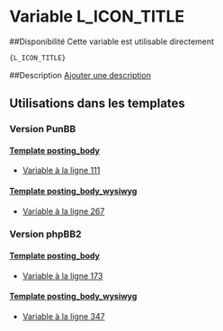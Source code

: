 # Variable L_ICON_TITLE

##Disponibilité
Cette variable est utilisable directement

```html
{L_ICON_TITLE}
```

##Description
[Ajouter une description](https://fa-tvars.appspot.com/var/L_ICON_TITLE)

## Utilisations dans les templates

### Version PunBB

#### [Template posting_body](punbb/posting_body.md#readme)
* [Variable &agrave; la ligne 111](../punbb/posting_body.tpl#L111)

#### [Template posting_body_wysiwyg](punbb/posting_body_wysiwyg.md#readme)
* [Variable &agrave; la ligne 267](../punbb/posting_body_wysiwyg.tpl#L267)

### Version phpBB2

#### [Template posting_body](subsilver/posting_body.md#readme)
* [Variable &agrave; la ligne 173](../subsilver/posting_body.tpl#L173)

#### [Template posting_body_wysiwyg](subsilver/posting_body_wysiwyg.md#readme)
* [Variable &agrave; la ligne 347](../subsilver/posting_body_wysiwyg.tpl#L347)